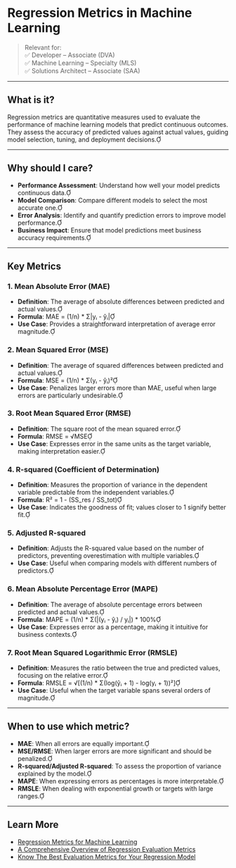 # Regression Metrics in Machine Learning

> Relevant for:  
> ✅ Developer – Associate (DVA)  
> ✅ Machine Learning – Specialty (MLS)  
> ✅ Solutions Architect – Associate (SAA)

---

## What is it?

Regression metrics are quantitative measures used to evaluate the performance of machine learning models that predict continuous outcomes. They assess the accuracy of predicted values against actual values, guiding model selection, tuning, and deployment decisions.

---

## Why should I care?

- **Performance Assessment**: Understand how well your model predicts continuous data.
- **Model Comparison**: Compare different models to select the most accurate one.
- **Error Analysis**: Identify and quantify prediction errors to improve model performance.
- **Business Impact**: Ensure that model predictions meet business accuracy requirements.

---

## Key Metrics

### 1. Mean Absolute Error (MAE)

- **Definition**: The average of absolute differences between predicted and actual values.
- **Formula**: MAE = (1/n) * Σ|yᵢ - ŷᵢ|
- **Use Case**: Provides a straightforward interpretation of average error magnitude.

### 2. Mean Squared Error (MSE)

- **Definition**: The average of squared differences between predicted and actual values.
- **Formula**: MSE = (1/n) * Σ(yᵢ - ŷᵢ)²
- **Use Case**: Penalizes larger errors more than MAE, useful when large errors are particularly undesirable.

### 3. Root Mean Squared Error (RMSE)

- **Definition**: The square root of the mean squared error.
- **Formula**: RMSE = √MSE
- **Use Case**: Expresses error in the same units as the target variable, making interpretation easier.

### 4. R-squared (Coefficient of Determination)

- **Definition**: Measures the proportion of variance in the dependent variable predictable from the independent variables.
- **Formula**: R² = 1 - (SS_res / SS_tot)
- **Use Case**: Indicates the goodness of fit; values closer to 1 signify better fit.

### 5. Adjusted R-squared

- **Definition**: Adjusts the R-squared value based on the number of predictors, preventing overestimation with multiple variables.
- **Use Case**: Useful when comparing models with different numbers of predictors.

### 6. Mean Absolute Percentage Error (MAPE)

- **Definition**: The average of absolute percentage errors between predicted and actual values.
- **Formula**: MAPE = (1/n) * Σ(|(yᵢ - ŷᵢ) / yᵢ|) * 100%
- **Use Case**: Expresses error as a percentage, making it intuitive for business contexts.

### 7. Root Mean Squared Logarithmic Error (RMSLE)

- **Definition**: Measures the ratio between the true and predicted values, focusing on the relative error.
- **Formula**: RMSLE = √[(1/n) * Σ(log(ŷᵢ + 1) - log(yᵢ + 1))²]
- **Use Case**: Useful when the target variable spans several orders of magnitude.

---

## When to use which metric?

- **MAE**: When all errors are equally important.
- **MSE/RMSE**: When larger errors are more significant and should be penalized.
- **R-squared/Adjusted R-squared**: To assess the proportion of variance explained by the model.
- **MAPE**: When expressing errors as percentages is more interpretable.
- **RMSLE**: When dealing with exponential growth or targets with large ranges.

---

## Learn More

- [Regression Metrics for Machine Learning](https://www.machinelearningmastery.com/regression-metrics-for-machine-learning/)
- [A Comprehensive Overview of Regression Evaluation Metrics](https://developer.nvidia.com/blog/a-comprehensive-overview-of-regression-evaluation-metrics/)
- [Know The Best Evaluation Metrics for Your Regression Model](https://www.analyticsvidhya.com/blog/2021/05/know-the-best-evaluation-metrics-for-your-regression-model/)
